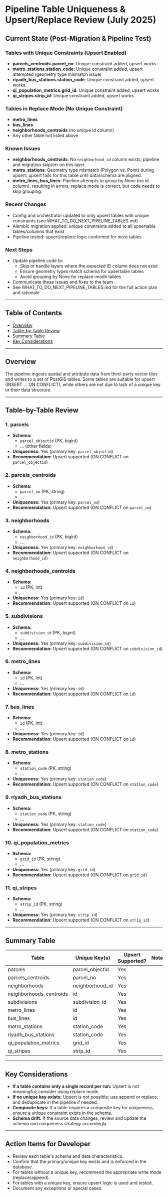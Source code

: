 # Pipeline Table Uniqueness & Upsert/Replace Review (July 2025)

## Current State (Post-Migration & Pipeline Test)

### Tables with Unique Constraints (Upsert Enabled)
- **parcels_centroids.parcel_no**: Unique constraint added, upsert works
- **metro_stations.station_code**: Unique constraint added, upsert attempted (geometry type mismatch issue)
- **riyadh_bus_stations.station_code**: Unique constraint added, upsert works
- **qi_population_metrics.grid_id**: Unique constraint added, upsert works
- **qi_stripes.strip_id**: Unique constraint added, upsert works

### Tables in Replace Mode (No Unique Constraint)
- **metro_lines**
- **bus_lines**
- **neighborhoods_centroids** (no unique id column)
- Any other table not listed above

### Known Issues
- **neighborhoods_centroids**: No `neighborhood_id` column exists; pipeline and migration skip/err on this layer.
- **metro_stations**: Geometry type mismatch (Polygon vs. Point) during upsert; upsert fails for this table until data/schema are aligned.
- **metro_lines, bus_lines**: Pipeline attempts to group by None (no id column), resulting in errors; replace mode is correct, but code needs to skip grouping.

### Recent Changes
- Config and orchestrator updated to only upsert tables with unique constraints (see WHAT_TO_DO_NEXT_PIPELINE_TABLES.md)
- Alembic migration applied: unique constraints added to all upsertable tables/columns that exist
- Pipeline tested: upsert/replace logic confirmed for most tables

### Next Steps
- Update pipeline code to:
  - Skip or handle layers where the expected ID column does not exist
  - Ensure geometry types match schema for upsertable tables
  - Avoid grouping by None for replace-mode tables
- Communicate these issues and fixes to the team
- See WHAT_TO_DO_NEXT_PIPELINE_TABLES.md for the full action plan and rationale

---

## Table of Contents
- [Overview](#overview)
- [Table-by-Table Review](#table-by-table-review)
- [Summary Table](#summary-table)
- [Key Considerations](#key-considerations)

---

## Overview
The pipeline ingests spatial and attribute data from third-party vector tiles and writes to a set of PostGIS tables. Some tables are suitable for upsert (INSERT ... ON CONFLICT), while others are not due to lack of a unique key or their data structure.

---

## Table-by-Table Review

### 1. **parcels**
- **Schema:**
  - `parcel_objectid` (PK, bigint)
  - ... (other fields)
- **Uniqueness:** Yes (primary key: `parcel_objectid`)
- **Recommendation:** Upsert supported (ON CONFLICT on `parcel_objectid`)

### 2. **parcels_centroids**
- **Schema:**
  - `parcel_no` (PK, string)
  - ...
- **Uniqueness:** Yes (primary key: `parcel_no`)
- **Recommendation:** Upsert supported (ON CONFLICT on `parcel_no`)

### 3. **neighborhoods**
- **Schema:**
  - `neighborhood_id` (PK, bigint)
  - ...
- **Uniqueness:** Yes (primary key: `neighborhood_id`)
- **Recommendation:** Upsert supported (ON CONFLICT on `neighborhood_id`)

### 4. **neighborhoods_centroids**
- **Schema:**
  - `id` (PK, int)
  - ...
- **Uniqueness:** Yes (primary key: `id`)
- **Recommendation:** Upsert supported (ON CONFLICT on `id`)

### 5. **subdivisions**
- **Schema:**
  - `subdivision_id` (PK, bigint)
  - ...
- **Uniqueness:** Yes (primary key: `subdivision_id`)
- **Recommendation:** Upsert supported (ON CONFLICT on `subdivision_id`)

### 6. **metro_lines**
- **Schema:**
  - `id` (PK, int)
  - ...
- **Uniqueness:** Yes (primary key: `id`)
- **Recommendation:** Upsert supported (ON CONFLICT on `id`)

### 7. **bus_lines**
- **Schema:**
  - `id` (PK, int)
  - ...
- **Uniqueness:** Yes (primary key: `id`)
- **Recommendation:** Upsert supported (ON CONFLICT on `id`)

### 8. **metro_stations**
- **Schema:**
  - `station_code` (PK, string)
  - ...
- **Uniqueness:** Yes (primary key: `station_code`)
- **Recommendation:** Upsert supported (ON CONFLICT on `station_code`)

### 9. **riyadh_bus_stations**
- **Schema:**
  - `station_code` (PK, string)
  - ...
- **Uniqueness:** Yes (primary key: `station_code`)
- **Recommendation:** Upsert supported (ON CONFLICT on `station_code`)

### 10. **qi_population_metrics**
- **Schema:**
  - `grid_id` (PK, string)
  - ...
- **Uniqueness:** Yes (primary key: `grid_id`)
- **Recommendation:** Upsert supported (ON CONFLICT on `grid_id`)

### 11. **qi_stripes**
- **Schema:**
  - `strip_id` (PK, string)
  - ...
- **Uniqueness:** Yes (primary key: `strip_id`)
- **Recommendation:** Upsert supported (ON CONFLICT on `strip_id`)

---

## Summary Table

| Table                  | Unique Key(s)         | Upsert Supported? | Notes                       |
|------------------------|-----------------------|-------------------|-----------------------------|
| parcels                | parcel_objectid       | Yes               |                             |
| parcels_centroids      | parcel_no             | Yes               |                             |
| neighborhoods          | neighborhood_id       | Yes               |                             |
| neighborhoods_centroids| id                    | Yes               |                             |
| subdivisions           | subdivision_id        | Yes               |                             |
| metro_lines            | id                    | Yes               |                             |
| bus_lines              | id                    | Yes               |                             |
| metro_stations         | station_code          | Yes               |                             |
| riyadh_bus_stations    | station_code          | Yes               |                             |
| qi_population_metrics  | grid_id               | Yes               |                             |
| qi_stripes             | strip_id              | Yes               |                             |

---

## Key Considerations
- **If a table contains only a single record per run:** Upsert is not meaningful; consider using replace mode.
- **If no unique key exists:** Upsert is not possible; use append or replace, and deduplicate in the pipeline if needed.
- **Composite keys:** If a table requires a composite key for uniqueness, ensure a unique constraint exists in the schema.
- **Schema drift:** If the source data changes, review and update the schema and uniqueness strategy accordingly.

---

## Action Items for Developer
- Review each table's schema and data characteristics.
- Confirm that the primary/unique key exists and is enforced in the database.
- For tables without a unique key, recommend the appropriate write mode (replace/append).
- For tables with a unique key, ensure upsert logic is used and tested.
- Document any exceptions or special cases. 
